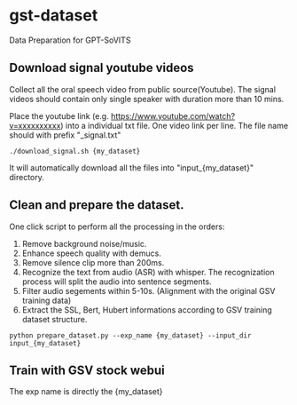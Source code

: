 # gst-dataset
Data Preparation for GPT-SoVITS

## Download signal youtube videos
Collect all the oral speech video from public source(Youtube). The signal videos should contain only single speaker with duration more than 10 mins.

Place the youtube link (e.g. https://www.youtube.com/watch?v=xxxxxxxxxx) into a individual txt file. One video link per line. The file name should with prefix "_signal.txt"

```
./download_signal.sh {my_dataset}
```

It will automatically download all the files into "input_{my_dataset}" directory.

## Clean and prepare the dataset.
One click script to perform all the processing in the orders:
1. Remove background noise/music.
2. Enhance speech quality with demucs.
3. Remove silence clip more than 200ms.
4. Recognize the text from audio (ASR) with whisper. The recognization process will split the audio into sentence segments.
5. Filter audio segements within 5-10s. (Alignment with the original GSV training data)
6. Extract the SSL, Bert, Hubert informations according to GSV training dataset structure.

```
python prepare_dataset.py --exp_name {my_dataset} --input_dir input_{my_dataset}
```

## Train with GSV stock webui
The exp name is directly the {my_dataset}
